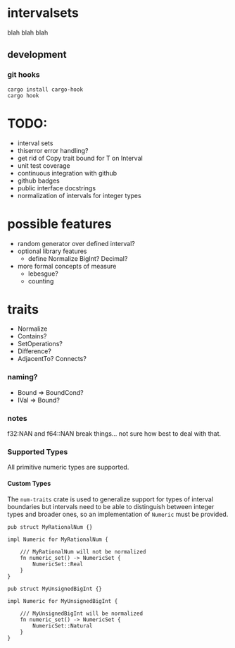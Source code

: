 # intervalsets

blah blah blah

## development

### git hooks

```
cargo install cargo-hook
cargo hook
```


# TODO:
* interval sets
* thiserror error handling?
* get rid of Copy trait bound for T on Interval
* unit test coverage
* continuous integration with github
* github badges
* public interface docstrings
* normalization of intervals for integer types


# possible features
* random generator over defined interval?
* optional library features 
    * define Normalize BigInt? Decimal?
* more formal concepts of measure
    * lebesgue?
    * counting

# traits
* Normalize
* Contains?
* SetOperations?
* Difference?
* AdjacentTo? Connects?

### naming?
* Bound => BoundCond?
* IVal => Bound?

### notes
f32:NAN and f64::NAN break things... not sure how best to deal with that.

### Supported Types

All primitive numeric types are supported.

#### Custom Types

The `num-traits` crate is used to generalize
support for types of interval boundaries but 
intervals need to be able to distinguish between
integer types and broader ones, so an implementation
of `Numeric` must be provided.

```
pub struct MyRationalNum {}

impl Numeric for MyRationalNum {

    /// MyRationalNum will not be normalized
    fn numeric_set() -> NumericSet {
        NumericSet::Real
    }
}

pub struct MyUnsignedBigInt {}

impl Numeric for MyUnsignedBigInt {
    
    /// MyUnsignedBigInt will be normalized
    fn numeric_set() -> NumericSet {
        NumericSet::Natural
    }
}
```

